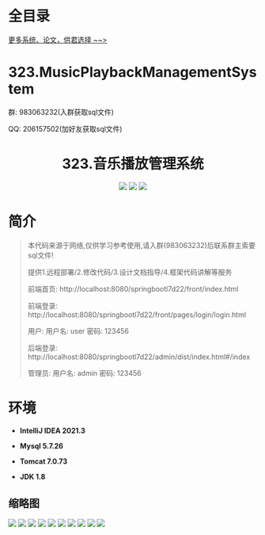 # 全目录

[更多系统、论文，供君选择 ~~>](https://www.yuque.com/wisebit/blog)

# 323.MusicPlaybackManagementSystem

<p>群: 983063232(入群获取sql文件)</p>
<p>QQ: 206157502(加好友获取sql文件)</p>

<p><h1 align="center">323.音乐播放管理系统</h1></p>


<p align="center">
	<img src="https://img.shields.io/badge/jdk-1.8-orange.svg"/>
    <img src="https://img.shields.io/badge/springboot-5.x-lightgrey.svg"/>
    <img src="https://img.shields.io/badge/vue-3.x-blue.svg"/>
</p>

# 简介

> 本代码来源于网络,仅供学习参考使用,请入群(983063232)后联系群主索要sql文件!
>
> 提供1.远程部署/2.修改代码/3.设计文档指导/4.框架代码讲解等服务
>
> 前端首页: http://localhost:8080/springbootl7d22/front/index.html
>
> 前端登录: http://localhost:8080/springbootl7d22/front/pages/login/login.html
>
> 用户: 用户名: user 密码: 123456
>
> 后端登录: http://localhost:8080/springbootl7d22/admin/dist/index.html#/index
>
> 管理员: 用户名: admin 密码: 123456
>

# 环境

- <b>IntelliJ IDEA 2021.3</b>

- <b>Mysql 5.7.26</b>

- <b>Tomcat 7.0.73</b>

- <b>JDK 1.8</b>




## 缩略图

![](https://bitwise.oss-cn-heyuan.aliyuncs.com/2024/9/10/fd68d211-9965-416f-a585-77792dab1a3a.png)
![](https://bitwise.oss-cn-heyuan.aliyuncs.com/2024/9/10/af983111-8869-4af9-b27e-810224b7929b.png)
![](https://bitwise.oss-cn-heyuan.aliyuncs.com/2024/9/10/a86680ed-a47c-4eb3-80c5-d66e8831c184.png)
![](https://bitwise.oss-cn-heyuan.aliyuncs.com/2024/9/10/d0011a56-b489-4da0-a99a-a2ede4eb9818.png)
![](https://bitwise.oss-cn-heyuan.aliyuncs.com/2024/9/10/0410c047-e4ef-4b83-bfb2-c057fc7f7a64.png)
![](https://bitwise.oss-cn-heyuan.aliyuncs.com/2024/9/10/6f902464-e44a-4ef9-95d0-02b7645c2feb.png)
![](https://bitwise.oss-cn-heyuan.aliyuncs.com/2024/9/10/1ccb2a0e-1a82-46ba-a332-abf1ba65a6c6.png)
![](https://bitwise.oss-cn-heyuan.aliyuncs.com/2024/9/10/53fe21bb-5d17-445d-b17c-dc5012913edc.png)
![](https://bitwise.oss-cn-heyuan.aliyuncs.com/2024/9/10/dc40bdef-0f60-4a09-9210-864d2c6aa931.png)
![](https://bitwise.oss-cn-heyuan.aliyuncs.com/2024/9/10/9cf9e271-3df2-4843-83ad-beeb673108a8.png)






